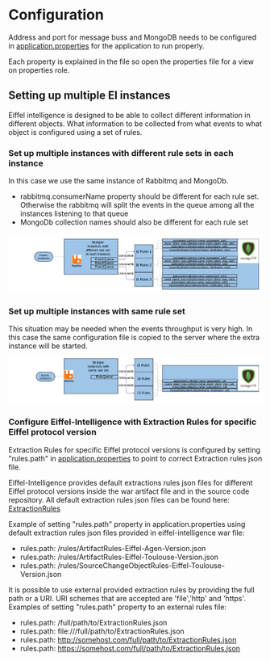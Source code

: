# Configuration

Address and port for message buss and MongoDB needs to be configured in 
[application.properties](https://github.com/Ericsson/eiffel-intelligence/blob/master/src/main/resources/application.properties) 
for the application to run properly.

Each property is explained in the file so open the properties file for a view 
on properties role.

## Setting up multiple EI instances

Eiffel intelligence is designed to be able to collect different information in different objects. What information to be collected from what events to what object is configured using a set of rules.

### Set up multiple instances with different rule sets in each instance

In this case we use the same instance of Rabbitmq and MongoDb.

  - rabbitmq.consumerName property should be different for each rule set. Otherwise the rabbitmq will split the events in the queue among all the instances listening to that queue
  - MongoDb collection names should also be different for each rule set
  
  <img src="images/multiple_EI_instances.png">
</img>
  
### Set up multiple instances with same rule set

This situation may be needed when the events throughput is very high. In this case the same configuration file is copied to the server where the extra instance will be started.   
  
  <img src="images/multiple_EI_instances_same_rule.png">
</img>
  
### Configure Eiffel-Intelligence with Extraction Rules for specific Eiffel protocol version

Extraction Rules for specific Eiffel protocol versions is configured by setting "rules.path" in [application.properties](https://github.com/Ericsson/eiffel-intelligence/blob/master/src/main/resources/application.properties) to point to correct Extraction rules json file.

Eiffel-Intelligence provides default extractions rules json files for different Eiffel protocol versions inside the war artifact file and in the source code repository.
All default extraction rules json files can be found here: [ExtractionRules](https://github.com/Ericsson/eiffel-intelligence/blob/master/src/main/resources/rules) 

Example of setting "rules.path" property in application.properties using default extraction rules json files provided in eiffel-intelligence war file:
- rules.path: /rules/ArtifactRules-Eiffel-Agen-Version.json
- rules.path: /rules/ArtifactRules-Eiffel-Toulouse-Version.json
- rules.path: /rules/SourceChangeObjectRules-Eiffel-Toulouse-Version.json

It is possible to use external provided extraction rules by providing the full path or a URI.
URI schemes that are accepted are 'file','http' and 'https'.
Examples of setting "rules.path" property to an external rules file:
- rules.path: /full/path/to/ExtractionRules.json
- rules.path: file:///full/path/to/ExtractionRules.json
- rules.path: http://somehost.com/full/path/to/ExtractionRules.json
- rules.path: https://somehost.com/full/path/to/ExtractionRules.json
